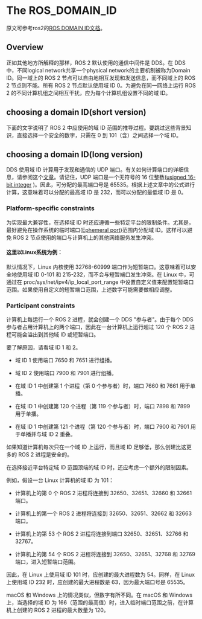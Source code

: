 # The ROS_DOMAIN_ID

原文可参考ros2的[ROS DOMAIN ID文档](https://docs.ros.org/en/humble/Concepts/Intermediate/About-Domain-ID.html)。

## Overview

正如其他地方所解释的那样，ROS 2 默认使用的通信中间件是 DDS。在 DDS 中，不同logical network共享一个physical network的主要机制被称为Domain ID。同一域上的 ROS 2 节点可以自由地相互发现和发送信息，而不同域上的 ROS 2 节点则不能。所有 ROS 2 节点默认使用域 ID 0。为避免在同一网络上运行 ROS 2 的不同计算机组之间相互干扰，应为每个计算机组设置不同的域 ID。

## choosing a domain ID(short version)

下面的文字说明了 ROS 2 中应使用的域 ID 范围的推导过程。要跳过这些背景知识，直接选择一个安全的数字，只需在 0 到 101（含）之间选择一个域 ID。

## choosing a domain ID(long version)

DDS 使用域 ID 计算用于发现和通信的 UDP 端口。有关如何计算端口的详细信息，请参阅这个[文章](https://community.rti.com/content/forum-topic/statically-configure-firewall-let-omg-dds-traffic-through)。请记住，UDP 端口是一个无符号的 16 位整数([usigned 16-bit integer](https://en.wikipedia.org/wiki/User_Datagram_Protocol#Ports) )。因此，可分配的最高端口号是 65535。根据上述文章中的公式进行计算，这意味着可以分配的最高域 ID 是 232，而可以分配的最低域 ID 是 0。

### Platform-specific constraints

为实现最大兼容性，在选择域 ID 时还应遵循一些特定平台的限制条件。尤其是，最好避免在操作系统的临时端口([Ephemeral port](https://en.wikipedia.org/wiki/Ephemeral_port))范围内分配域 ID。这样可以避免 ROS 2 节点使用的端口与计算机上的其他网络服务发生冲突。

#### 这里以Linux系统为例：

默认情况下，Linux 内核使用 32768-60999 端口作为短暂端口。这意味着可以安全地使用域 ID 0-101 和 215-232，而不会与短暂端口发生冲突。在 Linux 中，可通过在 proc/sys/net/ipv4/ip_local_port_range 中设置自定义值来配置短暂端口范围。如果使用自定义的短暂端口范围，上述数字可能需要做相应调整。

### Participant constraints

计算机上每运行一个 ROS 2 进程，就会创建一个 DDS "参与者"。由于每个 DDS 参与者占用计算机上的两个端口，因此在一台计算机上运行超过 120 个 ROS 2 进程可能会溢出到其他域 ID 或短暂端口。

要了解原因，请看域 ID 1 和 2。

- 域 ID 1 使用端口 7650 和 7651 进行组播。

- 域 ID 2 使用端口 7900 和 7901 进行组播。

- 在域 ID 1 中创建第 1 个进程（第 0 个参与者）时，端口 7660 和 7661 用于单播。

- 在域 ID 1 中创建第 120 个进程（第 119 个参与者）时，端口 7898 和 7899 用于单播。

- 在域 ID 1 中创建第 121 个进程（第 120 个参与者）时，端口 7900 和 7901 用于单播并与域 ID 2 重叠。

如果知道计算机每次只在一个域 ID 上运行，而且域 ID 足够低，那么创建比这更多的 ROS 2 进程是安全的。

在选择接近平台特定域 ID 范围顶端的域 ID 时，还应考虑一个额外的限制因素。

例如，假设一台 Linux 计算机的域 ID 为 101：

- 计算机上的第 0 个 ROS 2 进程将连接到 32650、32651、32660 和 32661 端口。

- 计算机上的第一个 ROS 2 进程将连接到 32650、32651、32662 和 32663 端口。

- 计算机上的第 53 个 ROS 2 进程将连接到端口 32650、32651、32766 和 32767。

- 计算机上的第 54 个 ROS 2 进程将连接到 32650、32651、32768 和 32769 端口，进入短暂端口范围。

因此，在 Linux 上使用域 ID 101 时，应创建的最大进程数为 54。同样，在 Linux 上使用域 ID 232 时，应创建的最大进程数是 63，因为最大端口号是 65535。

macOS 和 Windows 上的情况类似，但数字有所不同。在 macOS 和 Windows 上，当选择的域 ID 为 166（范围的最高值）时，进入临时端口范围之前，在计算机上创建的 ROS 2 进程的最大数量为 120。